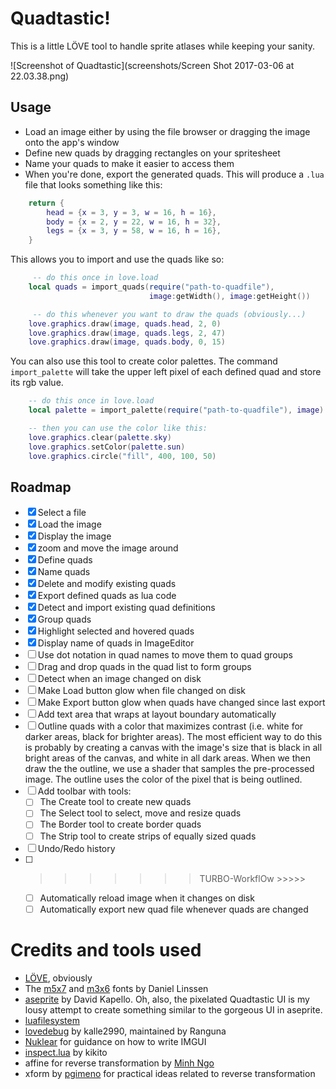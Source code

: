 # Quadtastic!

This is a little LÖVE tool to handle sprite atlases while keeping your sanity.

![Screenshot of Quadtastic](screenshots/Screen Shot 2017-03-06 at 22.03.38.png)


## Usage

 - Load an image either by using the file browser or dragging the image onto the
   app's window
 - Define new quads by dragging rectangles on your spritesheet
 - Name your quads to make it easier to access them
 - When you're done, export the generated quads. This will produce a `.lua` file
   that looks something like this:

```lua
	return {
		head = {x = 3, y = 3, w = 16, h = 16},
		body = {x = 2, y = 22, w = 16, h = 32},
		legs = {x = 3, y = 58, w = 16, h = 16},
	}
```

This allows you to import and use the quads like so:

```lua
	 -- do this once in love.load
	local quads = import_quads(require("path-to-quadfile"), 
							   image:getWidth(), image:getHeight())

	 -- do this whenever you want to draw the quads (obviously...)
	love.graphics.draw(image, quads.head, 2, 0)
	love.graphics.draw(image, quads.legs, 2, 47)
	love.graphics.draw(image, quads.body, 0, 15)
```

You can also use this tool to create color palettes. The command
`import_palette` will take the upper left pixel of each defined quad and store
its rgb value.

```lua
	-- do this once in love.load
	local palette = import_palette(require("path-to-quadfile"), image)

	-- then you can use the color like this:
	love.graphics.clear(palette.sky)
	love.graphics.setColor(palette.sun)
	love.graphics.circle("fill", 400, 100, 50)
```

## Roadmap

 - [x] Select a file
 - [x] Load the image
 - [x] Display the image
 - [x] zoom and move the image around
 - [x] Define quads
 - [x] Name quads
 - [x] Delete and modify existing quads
 - [x] Export defined quads as lua code
 - [x] Detect and import existing quad definitions
 - [x] Group quads
 - [x] Highlight selected and hovered quads
 - [x] Display name of quads in ImageEditor
 - [ ] Use dot notation in quad names to move them to quad groups
 - [ ] Drag and drop quads in the quad list to form groups
 - [ ] Detect when an image changed on disk
 - [ ] Make Load button glow when file changed on disk
 - [ ] Make Export button glow when quads have changed since last export
 - [ ] Add text area that wraps at layout boundary automatically
 - [ ] Outline quads with a color that maximizes contrast (i.e. white for darker
       areas, black for brighter areas). The most efficient way to do this is
       probably by creating a canvas with the image's size that is black in all
       bright areas of the canvas, and white in all dark areas. When we then
       draw the the outline, we use a shader that samples the pre-processed
       image. The outline uses the color of the pixel that is being outlined.
 - [ ] Add toolbar with tools:
    - [ ] The Create tool to create new quads
    - [ ] The Select tool to select, move and resize quads
    - [ ] The Border tool to create border quads
    - [ ] The Strip tool to create strips of equally sized quads
 - [ ] Undo/Redo history
 - [ ] >>>>>>> TURBO-WorkflOw >>>>>
	 - [ ] Automatically reload image when it changes on disk
	 - [ ] Automatically export new quad file whenever quads are changed

# Credits and tools used

 - [LÖVE](https://love2d.org/), obviously
 - The [m5x7](https://managore.itch.io/m5x7) and [m3x6](https://managore.itch.io/m3x6)
   fonts by Daniel Linssen
 - [aseprite](https://www.aseprite.org/) by David Kapello.
   Oh, also, the pixelated Quadtastic UI is my lousy attempt to create something
   similar to the gorgeous UI in aseprite.
 - [luafilesystem](https://github.com/keplerproject/luafilesystem)
 - [lovedebug](https://github.com/Ranguna/LOVEDEBUG) by kalle2990, maintained by Ranguna
 - [Nuklear](https://github.com/vurtun/nuklear) for guidance on how to write IMGUI
 - [inspect.lua](http://github.com/kikito/inspect.lua) by kikito
 - affine for reverse transformation by [Minh Ngo](https://github.com/markandgo/simple-transform)
 - xform by [pgimeno](https://love2d.org/forums/viewtopic.php?p=201884#p201884)
   for practical ideas related to reverse transformation
